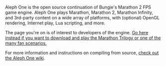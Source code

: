 Aleph One is the open source continuation of Bungie's Marathon 2 FPS game
engine. Aleph One plays Marathon, Marathon 2, Marathon Infinity, and 3rd-party
content on a wide array of platforms, with (optional) OpenGL rendering,
Internet play, Lua scripting, and more.

The page you're on is of interest to developers of the engine. [Go here instead
if you want to download and play the Marathon Trilogy or one of the many fan
scenarios.](https://alephone.lhowon.org/)

For more information and instructions on compiling from source, [check out the
Aleph One wiki](https://github.com/Aleph-One-Marathon/alephone/wiki).
